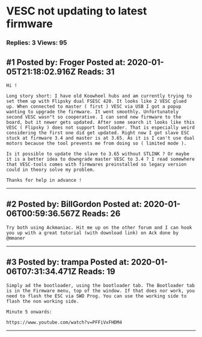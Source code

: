 # VESC not updating to latest firmware

### Replies: 3 Views: 95

## \#1 Posted by: Froger Posted at: 2020-01-05T21:18:02.916Z Reads: 31

```
Hi !

Long story short: I have old Koowheel hubs and am currently trying to set them up with Flipsky dual FSESC 420. It looks like 2 VESC glued up. When connected to master ( first ) VESC via USB I got a popup wanting to upgrade the firmware. It went smoothly. Unfortunately second VESC wasn"t so cooperative. I can send new firmware to the board, but it newer gets updated. After some search it looks like this VESC ( Flipsky ) does not support bootloader. That is especially weird considering the first one did get updated. Right now I got slave ESC stuck at firmware 3.4 and master is at 3.65. As it is I can't use dual motors because the tool prevents me from doing so ( limited mode ).

Is it possible to update the slave to 3.65 without STLINK ? Or maybe it is a better idea to downgrade master VESC to 3.4 ? I read somewhere that VESC-tools comes with firmwares preinstalled so legacy version could in theory solve my problem. 

Thanks for help in advance !
```

---
## \#2 Posted by: BillGordon Posted at: 2020-01-06T00:59:36.567Z Reads: 26

```
Try both using Ackmaniac. Hit me up on the other forum and I can hook you up with a great tutorial (with download link) on Ack done by @mmaner
```

---
## \#3 Posted by: trampa Posted at: 2020-01-06T07:31:34.471Z Reads: 19

```
Simply ad the bootloader, using the bootloader tab. The Bootloader tab is in the Firmware menu, top of the window. If that does nor work, you need to flash the ESC via SWD Prog. You can use the working side to flash the non working side.

Minute 5 onwards:

https://www.youtube.com/watch?v=PFFiVxFHDM4
```

---
